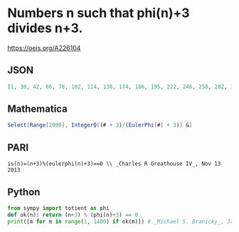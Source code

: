 # Numbers n such that phi\(n\)\+3 divides n\+3\.
https://oeis.org/A226104
## JSON
```JSON
[1, 30, 42, 66, 78, 102, 114, 138, 174, 186, 195, 222, 246, 258, 282, 318, 354, 366, 402, 426, 438, 474, 498, 534, 582, 606, 618, 642, 654, 678, 762, 786, 822, 834, 894, 906, 942, 978, 1002, 1038, 1074, 1086, 1146, 1158, 1182, 1194, 1266, 1338, 1362, 1374, 1398]
```
## Mathematica
```Mathematica
Select[Range[2000], IntegerQ[(# + 3)/(EulerPhi[#] + 3)] &]
```
## PARI
```PARI
is(n)=(n+3)%(eulerphi(n)+3)==0 \\ _Charles R Greathouse IV_, Nov 13 2013
```
## Python
```Python
from sympy import totient as phi
def ok(n): return (n+3) % (phi(n)+3) == 0
print([m for m in range(1, 1400) if ok(m)]) # _Michael S. Branicky_, Jan 30 2021
```
